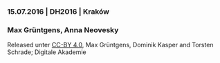 ### 15.07.2016 | DH2016 | Kraków

### Max Grüntgens, Anna Neovesky



Released unter [CC-BY 4.0](https://creativecommons.org/licenses/by/4.0/), Max Grüntgens, Dominik Kasper and Torsten Schrade; Digitale Akademie
